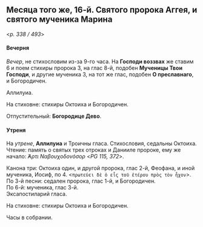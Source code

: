
## Месяца того же, 16-й. Святого пророка Аггея, и святого мученика Марина  

<*p. 338 / 493*>

#### Вечерня

*Вечер*, не стихословим из-за 9-го часа. На **Господи воззвах** же ставим 6 и поем стихиры пророка 3, 
на глас 8-й, подобен **Мученицы Твои Господи**, и другие мученика 3, на тот же глас, подобен 
**О преславнаго**, и Богородичен.  

Аллилуиа. 

На стиховне: стихиры Октоиха и Богородичен. 

Отпустительный: **Богородице Дево**. 

#### Утреня

На *утрене*, **Аллилуиа** и Троичны гласа. Стихословия, седальны Октоиха.  
Чтение: память о святых трех отроках и Данииле пророке, ему же начало: *̓́Αρτι Ναβουχοδονόσορ*  <*PG 115, 372*>.

Канона три: Октоиха один, и другой пророка, глас 2-й, Феофана, и иной мученика, Иосиф, по 4. 
<`πρωτεύει δὲ ὁ εἷς τοῦ ἐτέρου πρὸς τὸν ἧχον`>. 
По 3-й песни: седален пророка, глас 1-й, и Богородичен.  
По 6-й: мученика, глас 3-й.  
Эксапостиларий гласа. 

На стиховне: стихиры Октоиха и Богородичен. 

Часы в собрании. 
